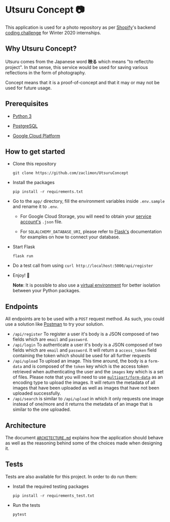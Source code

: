 # Utsuru Concept 📷

This application is used for a photo repository as per [Shopify](https://www.shopify.com/)'s backend [coding challenge](https://docs.google.com/document/d/1ZKRywXQLZWOqVOHC4JkF3LqdpO3Llpfk_CkZPR8bjak/edit) for Winter 2020 internships.

## Why Utsuru Concept?

Utsuru comes from the Japanese word **映る** which means "to reflect/to project". In that sense, this service would be used for saving various reflections in the form of photography. 

Concept means that it is a proof-of-concept and that it may or may not be used for future usage.

## Prerequisites

- [Python 3](https://www.python.org/)

- [PostgreSQL](https://www.postgresql.org/)

- [Google Cloud Platform](https://cloud.google.com/)

## How to get started

- Clone this repository
  
  `git clone https://github.com/zaclimon/UtsuruConcept`

- Install the packages
  
  `pip install -r requirements.txt`

- Go to the `app/` directory, fill the environment variables inside `.env.sample` and rename it to `.env`.
  
  - For Google Cloud Storage, you will need to obtain your [service account's](https://cloud.google.com/docs/authentication/production) `.json` file.
  
  - For `SQLALCHEMY_DATABASE_URI`, please refer to [Flask's](https://flask-sqlalchemy.palletsprojects.com/en/2.x/config/) documentation for examples on how to connect your database.

- Start Flask
  
  `flask run`

- Do a test call from using `curl http://localhost:5000/api/register`

- Enjoy! 🎉
  
  **Note**: It is possible to also use a [virtual environment](https://docs.python.org/3/library/venv.html) for better isolation between your Python packages.

## Endpoints

All endpoints are to be used with a `POST` request method. As such, you could use a solution like [Postman](https://www.getpostman.com/) to try your solution.

- `/api/register` To register a user it's body is a JSON composed of two fields which are `email` and `password`.
- `/api/login` To authenticate a user it's body is a JSON composed of two fields which are `email` and `password`. It will return a `access_token` field containing the token which should be used for all further requests
- `/api/upload` To upload an image. This time around, the body is a `form-data` and is composed of the `token` key which is the access token retrieved when authenticating the user and the `images` key which is a set of files. Please note that you will need to use [`multipart/form-data`](https://stackoverflow.com/a/4526286) as an encoding type to upload the images. It will return the metadata of all images that have been uploaded as well as images that have not been uploaded successfully.
- `/api/search` is similar to `/api/upload` in which it only requests one image instead of one/more and it returns the metadata of an image that is similar to the one uploaded. 

## Architecture

The document [`ARCHITECTURE.md`](./ARCHITECTURE.md) explains how the application should behave as well as the reasoning behind some of the choices made when designing it.

## Tests

Tests are also available for this project. In order to do run them:

- Install the required testing packages
  
  `pip install -r requirements_test.txt`

- Run the tests
  
  `pytest`
